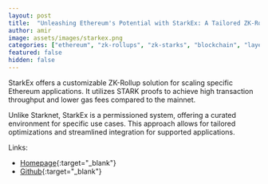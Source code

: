 ```yaml
---
layout: post
title:  "Unleashing Ethereum's Potential with StarkEx: A Tailored ZK-Rollup Approach "
author: amir
image: assets/images/starkex.png
categories: ["ethereum", "zk-rollups", "zk-starks", "blockchain", "layer-2"] # Enter categories (e.g. ["zkps", "verifiers", etc.])
featured: false
hidden: false
---
```


StarkEx offers a customizable ZK-Rollup solution for scaling specific Ethereum applications. It utilizes STARK proofs to achieve high transaction throughput and lower gas fees compared to the mainnet.

Unlike Starknet, StarkEx is a permissioned system, offering a curated environment for specific use cases. This approach allows for tailored optimizations and streamlined integration for supported applications.

Links:
- [Homepage](https://starkware.co/starkex/){:target="_blank"}
- [Github](https://github.com/starkware-libs/starkex-core){:target="_blank"}
